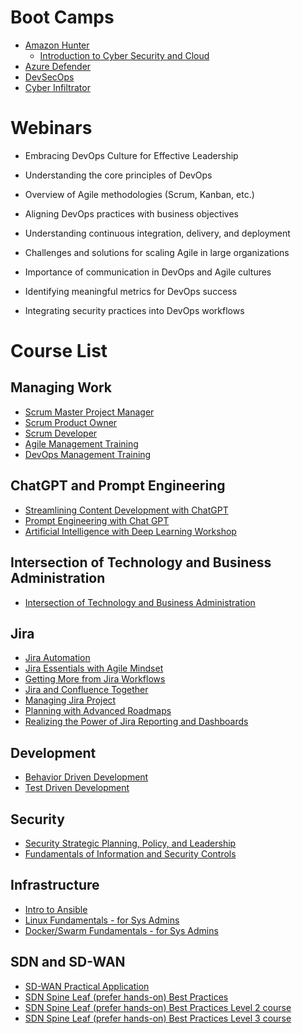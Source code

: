 # Boot Camps

- [Amazon Hunter](https://github.com/ProDataMan/Technical-Courses/blob/main/AmazonHunter.md)
  - [Introduction to Cyber Security and Cloud](https://github.com/ProDataMan/Technical-Courses/blob/main/Introduction%20to%20Cyber%20Security%20and%20Cloud.md)
- [Azure Defender](#)
- [DevSecOps](#)
- [Cyber Infiltrator](#)

# Webinars
- Embracing DevOps Culture for Effective Leadership

- Understanding the core principles of DevOps

- Overview of Agile methodologies (Scrum, Kanban, etc.)

- Aligning DevOps practices with business objectives

- Understanding continuous integration, delivery, and deployment

- Challenges and solutions for scaling Agile in large organizations

- Importance of communication in DevOps and Agile cultures

- Identifying meaningful metrics for DevOps success

- Integrating security practices into DevOps workflows

# Course List

## Managing Work
- [Scrum Master Project Manager](https://github.com/ProDataMan/Technical-Courses/blob/main/Certified%20Scrum%20Master.md)
- [Scrum Product Owner](https://github.com/ProDataMan/Technical-Courses/blob/main/Certified%20Scrum%20Product%20Owner.md)
- [Scrum Developer](#)
- [Agile Management Training](https://github.com/ProDataMan/Technical-Courses/blob/main/Agile%20Management%20Training.md)
- [DevOps Management Training](https://github.com/ProDataMan/Technical-Courses/blob/main/DevOps%20Management%20Training.md)

## ChatGPT and Prompt Engineering
- [Streamlining Content Development with ChatGPT](https://github.com/ProDataMan/Technical-Courses/blob/main/Streamlining%20Content%20Development%20Workflow%20with%20ChatGPT.md)
- [Prompt Engineering with Chat GPT](https://github.com/ProDataMan/Technical-Courses/blob/main/Chat%20GPT%20prompt%20engineering.md)
- [Artificial Intelligence with Deep Learning Workshop](https://github.com/ProDataMan/Technical-Courses/blob/main/Artificial%20Intelligence%20with%20Deep%20Learning%20Workshop.md)
## Intersection of Technology and Business Administration
- [Intersection of Technology and Business Administration](https://github.com/ProDataMan/Technical-Courses/blob/main/Intersection%20of%20Technology%20and%20Business%20Administration.md)

## Jira
- [Jira Automation](https://github.com/ProDataMan/Technical-Courses/blob/main/Jira%20Automation.md)
- [Jira Essentials with Agile Mindset](https://github.com/ProDataMan/Technical-Courses/blob/main/Jira%20Essentials%20with%20Agile%20Mindset.md)
- [Getting More from Jira Workflows](https://github.com/ProDataMan/Technical-Courses/blob/main/Getting%20More%20from%20Jira%20Workflows.md)
- [Jira and Confluence Together](https://github.com/ProDataMan/Technical-Courses/blob/main/Jira%20and%20Confluence%20Together.md)
- [Managing Jira Project](https://github.com/ProDataMan/Technical-Courses/blob/main/Managing%20Jira%20Projects.md)
- [Planning with Advanced Roadmaps](https://github.com/ProDataMan/Technical-Courses/blob/main/Planning%20with%20Advanced%20Roadmaps%20with%20Jira.md)
- [Realizing the Power of Jira Reporting and Dashboards](https://github.com/ProDataMan/Technical-Courses/blob/main/Realizing%20the%20Power%20of%20Jira%20Reporting%20and%20Dashboards.md)

## Development
- [Behavior Driven Development](https://github.com/ProDataMan/Technical-Courses/blob/main/Behavior%20Driven%20Development.md)
- [Test Driven Development](https://github.com/ProDataMan/Technical-Courses/blob/main/Test%20Driven%20Development.md)

## Security
- [Security Strategic Planning, Policy, and Leadership](https://github.com/ProDataMan/Technical-Courses/blob/main/000272%20-%20Security%20Strategic%20Planning%20-%20Policy%20-%20and%20Leadership.md)
- [Fundamentals of Information and Security Controls](https://github.com/ProDataMan/Technical-Courses/blob/main/000271%20-%20Fundamentals%20of%20Information%20and%20Security%20Controls.md)

## Infrastructure
- [Intro to Ansible](https://github.com/ProDataMan/Technical-Courses/blob/main/Intro%20to%20Ansible.md)
- [Linux Fundamentals - for Sys Admins](#)
- [Docker/Swarm Fundamentals - for Sys Admins](https://github.com/ProDataMan/Technical-Courses/blob/main/Docker%20and%20Swarm%20Fundamentals%20for%20Sys%20Admins.md)

## SDN and SD-WAN
- [SD-WAN Practical Application](https://github.com/ProDataMan/Technical-Courses/blob/main/SD-WAN%20Practical%20Application.md)
- [SDN Spine Leaf (prefer hands-on) Best Practices](https://github.com/ProDataMan/Technical-Courses/blob/main/SDN%20Spine%20Leaf%20Best%20Practices.md)
- [SDN Spine Leaf (prefer hands-on) Best Practices Level 2 course](https://github.com/ProDataMan/Technical-Courses/blob/main/SDN%20Spine%20Leaf%20Best%20Practices%20Level%202.md)
- [SDN Spine Leaf (prefer hands-on) Best Practices Level 3 course](https://github.com/ProDataMan/Technical-Courses/blob/main/SDN%20Spine%20Leaf%20Best%20Practices%20Level%203.md)
